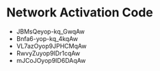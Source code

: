 # Network Activation Code
* JBMsQeyop-kq_GwqAw
* Bnfa6-yop-kq_4kqAw
* VL7azOyop9JPHCMqAw
* RwvyZuyop9IDr1cqAw
* mJCoJOyop9ID6DAqAw